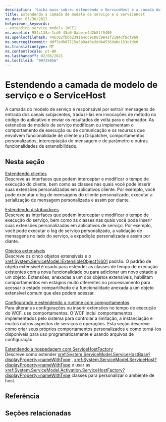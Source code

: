 ```yaml
---
description: 'Saiba mais sobre: estendendo o ServiceHost e a camada do modelo de serviço'
title: Estendendo a camada de modelo de serviço e o ServiceHost
ms.date: 03/30/2017
helpviewer_keywords:
- extending service models [WCF]
ms.assetid: 954c138a-1cd0-45a0-8abe-e4d2b8ff5400
ms.openlocfilehash: 446c02fbbb2391a4cc9c08c9e42f2194dfbcf9b9
ms.sourcegitcommit: ddf7edb67715a5b9a45e3dd44536dabc153c1de0
ms.translationtype: MT
ms.contentlocale: pt-BR
ms.lasthandoff: 02/06/2021
ms.locfileid: "99735056"
---
```

# <a name="extending-servicehost-and-the-service-model-layer"></a>Estendendo a camada de modelo de serviço e o ServiceHost

A camada do modelo de serviço é responsável por extrair mensagens de entrada dos canais subjacentes, traduzi-las em invocações de método no código do aplicativo e enviar os resultados de volta para o chamador. As extensões de modelo de serviço modificam ou implementam o comportamento de execução ou de comunicação e os recursos que envolvem funcionalidade de cliente ou Dispatcher, comportamentos personalizados, interceptação de mensagem e de parâmetro e outras funcionalidades de extensibilidade.  
  
## <a name="in-this-section"></a>Nesta seção  

 [Estendendo clientes](extending-clients.md)  
 Descreve as interfaces que podem interceptar e modificar o tempo de execução do cliente, bem como as classes nas quais você pode inserir suas extensões personalizadas em aplicativos cliente. Por exemplo, você pode executar o log de mensagens do cliente personalizado, executar a serialização de mensagem personalizada e assim por diante.  
  
 [Estendendo distribuidores](extending-dispatchers.md)  
 Descreve as interfaces que podem interceptar e modificar o tempo de execução do serviço, bem como as classes nas quais você pode inserir suas extensões personalizadas em aplicativos de serviço. Por exemplo, você pode executar o log de serviço personalizado, a validação de mensagens no lado do serviço, a expedição personalizada e assim por diante.  
  
 [Objetos extensíveis](extensible-objects.md)  
 Descreve os cinco objetos extensíveis e o <xref:System.ServiceModel.IExtensibleObject%601> padrão. O padrão de objeto extensível é usado para estender as classes de tempo de execução existentes com a nova funcionalidade ou para adicionar um novo estado a um objeto. Extensões, anexadas a um dos objetos extensíveis, habilitam comportamentos em estágios muito diferentes no processamento para acessar o estado compartilhado e a funcionalidade anexada a um objeto extensível comum que eles podem acessar.  
  
 [Configurando e estendendo o runtime com comportamentos](configuring-and-extending-the-runtime-with-behaviors.md)  
 Para alterar as configurações ou inserir extensões no tempo de execução do WCF, use comportamentos. O WCF inclui comportamentos implementados pelo sistema para controlar a limitação, a instanciação e muitos outros aspectos de serviços e operações. Esta seção descreve como criar seus próprios comportamentos personalizados e como torná-los disponíveis para uso programaticamente e usando arquivos de configuração.  
  
 [Estendendo a hospedagem com ServiceHostFactory](extending-hosting-using-servicehostfactory.md)  
 Descreve como estender <xref:System.ServiceModel.ServiceHostBase?displayProperty=nameWithType> , <xref:System.ServiceModel.ServiceHost?displayProperty=nameWithType> e usar as <xref:System.ServiceModel.Activation.ServiceHostFactory?displayProperty=nameWithType> classes para personalizar o ambiente de host.  
  
## <a name="reference"></a>Referência  
  
## <a name="related-sections"></a>Seções relacionadas
